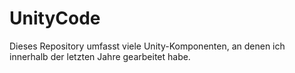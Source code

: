 # UnityCode


Dieses Repository umfasst viele Unity-Komponenten, an denen ich innerhalb der letzten Jahre gearbeitet habe.
